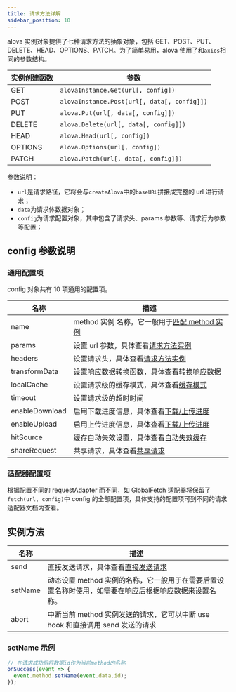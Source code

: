 ```yaml
---
title: 请求方法详解
sidebar_position: 10
---
```


alova 实例对象提供了七种请求方法的抽象对象，包括 GET、POST、PUT、DELETE、HEAD、OPTIONS、PATCH。为了简单易用，alova 使用了和`axios`相同的参数结构。

| 实例创建函数 | 参数                                        |
| ------------ | ------------------------------------------- |
| GET          | `alovaInstance.Get(url[, config])`          |
| POST         | `alovaInstance.Post(url[, data[, config]])` |
| PUT          | `alova.Put(url[, data[, config]])`          |
| DELETE       | `alova.Delete(url[, data[, config]])`       |
| HEAD         | `alova.Head(url[, config])`                 |
| OPTIONS      | `alova.Options(url[, config])`              |
| PATCH        | `alova.Patch(url[, data[, config]])`        |

参数说明：

- `url`是请求路径，它将会与`createAlova`中的`baseURL`拼接成完整的 url 进行请求；
- `data`为请求体数据对象；
- `config`为请求配置对象，其中包含了请求头、params 参数等、请求行为参数等配置；

## config 参数说明

### 通用配置项

config 对象共有 10 项通用的配置项。

| 名称           | 描述                                                                                     |
| -------------- | ---------------------------------------------------------------------------------------- |
| name           | method 实例 名称，它一般用于[匹配 method 实例](../next-step/method-instance-matcher)     |
| params         | 设置 url 参数，具体查看[请求方法实例](/tutorial/learning/method-instance)                |
| headers        | 设置请求头，具体查看[请求方法实例](/tutorial/learning/method-instance)                   |
| transformData  | 设置响应数据转换函数，具体查看[转换响应数据](/tutorial/learning/transform-response-data) |
| localCache     | 设置请求级的缓存模式，具体查看[缓存模式](/tutorial/learning/response-cache)              |
| timeout        | 设置请求级的超时时间                                                                     |
| enableDownload | 启用下载进度信息，具体查看[下载/上传进度](../next-step/download-upload-progress)         |
| enableUpload   | 启用上传进度信息，具体查看[下载/上传进度](../next-step/download-upload-progress)         |
| hitSource      | 缓存自动失效设置，具体查看[自动失效缓存](../next-step/auto-invalidate-cache)             |
| shareRequest   | 共享请求，具体查看[共享请求](../next-step/share-request)                                 |

### 适配器配置项

根据配置不同的 requestAdapter 而不同，如 GlobalFetch 适配器将保留了`fetch(url, config)`中 config 的全部配置项，具体支持的配置项可到不同的请求适配器文档内查看。

## 实例方法

| 名称    | 描述                                                                                                   |
| ------- | ------------------------------------------------------------------------------------------------------ |
| send    | 直接发送请求，具体查看[直接发送请求](../next-step/send-request-directly)                               |
| setName | 动态设置 method 实例的名称，它一般用于在需要后置设置名称时使用，如需要在响应后根据响应数据来设置名称。 |
| abort   | 中断当前 method 实例发送的请求，它可以中断 use hook 和直接调用 send 发送的请求                         |

### setName 示例

```javascript
// 在请求成功后将数据id作为当前method的名称
onSuccess(event => {
  event.method.setName(event.data.id);
});
```
